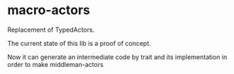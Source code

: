# macro-actors
Replacement of TypedActors.

The current state of this lib is a proof of concept. 
 
Now it can generate an intermediate code by trait and its implementation in order to make middleman-actors
